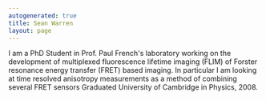 ```yaml
---
autogenerated: true
title: Sean Warren
layout: page
---
```


I am a PhD Student in Prof. Paul French's laboratory working on the
development of multiplexed fluorescence lifetime imaging (FLIM) of
Forster resonance energy transfer (FRET) based imaging. In particular I
am looking at time resolved anisotropy measurements as a method of
combining several FRET sensors Graduated University of Cambridge in
Physics, 2008.

